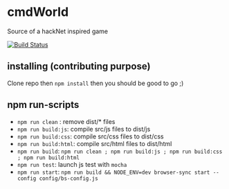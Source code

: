 # cmdWorld
Source of a hackNet inspired game

[![Build Status](https://travis-ci.org/storm1er/cmdWorld.svg?branch=master)](https://travis-ci.org/storm1er/cmdWorld)

## installing (contributing purpose)
Clone repo then `npm install` then you should be good to go ;)

## npm run-scripts
- `npm run clean` : remove dist/* files
- `npm run build:js`: compile src/js files to dist/js
- `npm run build:css`: compile src/css files to dist/css
- `npm run build:html`: compile src/html files to dist/html
- `npm run build`: `npm run clean ; npm run build:js ; npm run build:css ; npm run build:html`
- `npm run test`: launch js test with `mocha`
- `npm run start`: `npm run build && NODE_ENV=dev browser-sync start --config config/bs-config.js`
